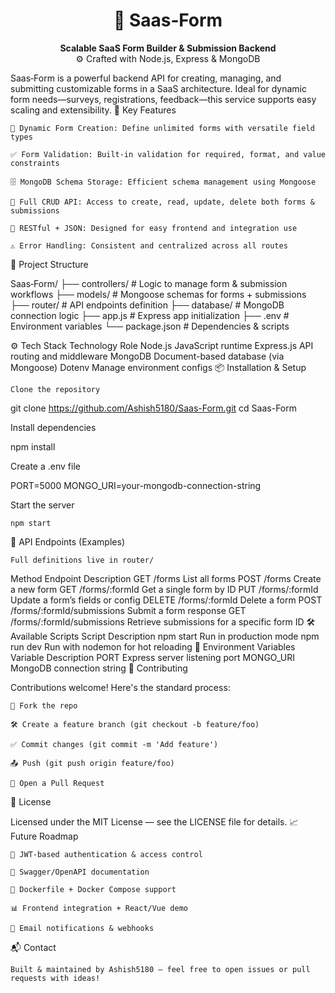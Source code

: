 <h1 align="center">📝 Saas‑Form</h1> <p align="center"> <b>Scalable SaaS Form Builder & Submission Backend</b><br/> ⚙️ Crafted with Node.js, Express & MongoDB </p>


Saas‑Form is a powerful backend API for creating, managing, and submitting customizable forms in a SaaS architecture. Ideal for dynamic form needs—surveys, registrations, feedback—this service supports easy scaling and extensibility.
🚀 Key Features

    📄 Dynamic Form Creation: Define unlimited forms with versatile field types

    ✅ Form Validation: Built-in validation for required, format, and value constraints

    🗄️ MongoDB Schema Storage: Efficient schema management using Mongoose

    🔄 Full CRUD API: Access to create, read, update, delete both forms & submissions

    🔗 RESTful + JSON: Designed for easy frontend and integration use

    ⚠️ Error Handling: Consistent and centralized across all routes

📁 Project Structure

Saas‑Form/
├── controllers/        # Logic to manage form & submission workflows
├── models/             # Mongoose schemas for forms + submissions
├── router/             # API endpoints definition
├── database/           # MongoDB connection logic
├── app.js              # Express app initialization
├── .env                # Environment variables
└── package.json        # Dependencies & scripts

⚙️ Tech Stack
Technology	Role
Node.js	JavaScript runtime
Express.js	API routing and middleware
MongoDB	Document-based database (via Mongoose)
Dotenv	Manage environment configs
📦 Installation & Setup

    Clone the repository

git clone https://github.com/Ashish5180/Saas-Form.git
cd Saas-Form

Install dependencies

npm install

Create a .env file

PORT=5000
MONGO_URI=your-mongodb-connection-string

Start the server

    npm start

🧪 API Endpoints (Examples)

    Full definitions live in router/

Method	Endpoint	Description
GET	/forms	List all forms
POST	/forms	Create a new form
GET	/forms/:formId	Get a single form by ID
PUT	/forms/:formId	Update a form’s fields or config
DELETE	/forms/:formId	Delete a form
POST	/forms/:formId/submissions	Submit a form response
GET	/forms/:formId/submissions	Retrieve submissions for a specific form ID
🛠️ Available Scripts
Script	Description
npm start	Run in production mode
npm run dev	Run with nodemon for hot reloading
🔐 Environment Variables
Variable	Description
PORT	Express server listening port
MONGO_URI	MongoDB connection string
🤝 Contributing

Contributions welcome! Here's the standard process:

    🍴 Fork the repo

    🛠 Create a feature branch (git checkout -b feature/foo)

    ✅ Commit changes (git commit -m 'Add feature')

    📤 Push (git push origin feature/foo)

    📝 Open a Pull Request

📃 License

Licensed under the MIT License — see the LICENSE file for details.
📈 Future Roadmap

    🔐 JWT-based authentication & access control

    📜 Swagger/OpenAPI documentation

    🐳 Dockerfile + Docker Compose support

    📊 Frontend integration + React/Vue demo

    📧 Email notifications & webhooks

📬 Contact

    Built & maintained by Ashish5180 – feel free to open issues or pull requests with ideas!
